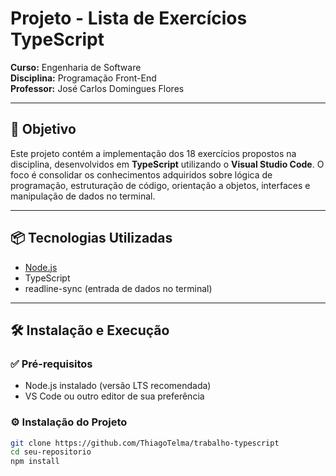 # Projeto - Lista de Exercícios TypeScript

**Curso:** Engenharia de Software  
**Disciplina:** Programação Front-End  
**Professor:** José Carlos Domingues Flores   

---

## 🎯 Objetivo

Este projeto contém a implementação dos 18 exercícios propostos na disciplina, desenvolvidos em **TypeScript** utilizando o **Visual Studio Code**. O foco é consolidar os conhecimentos adquiridos sobre lógica de programação, estruturação de código, orientação a objetos, interfaces e manipulação de dados no terminal.

---

## 📦 Tecnologias Utilizadas

- [Node.js](https://nodejs.org/)
- TypeScript
- readline-sync (entrada de dados no terminal)

---

## 🛠️ Instalação e Execução

### ✅ Pré-requisitos

- Node.js instalado (versão LTS recomendada)
- VS Code ou outro editor de sua preferência

### ⚙️ Instalação do Projeto

```bash
git clone https://github.com/ThiagoTelma/trabalho-typescript
cd seu-repositorio
npm install

